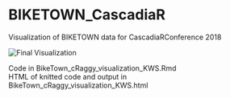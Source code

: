# BIKETOWN_CascadiaR
Visualization of BIKETOWN data for CascadiaRConference 2018

![Final Visualization](https://github.com/WatanabeSmith/BIKETOWN_CascadiaR/Biketown_trajectories_WatanabeSmith.png "Submission visualization of Biketown data for CascadiaRConf 2018")

Code in BikeTown_cRaggy_visualization_KWS.Rmd  
HTML of knitted code and output in BikeTown_cRaggy_visualization_KWS.html
